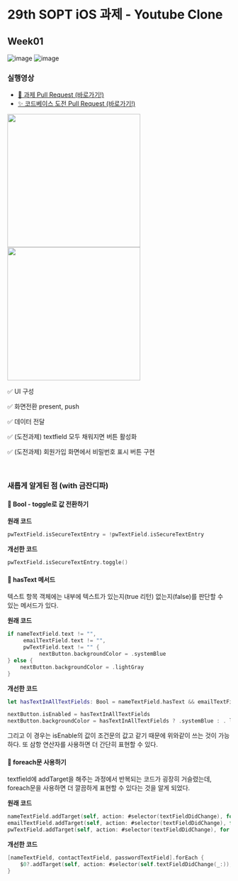 # 29th SOPT iOS 과제 - Youtube Clone

## Week01

![image](https://user-images.githubusercontent.com/68391767/137289230-5fff229f-db63-44af-a927-31785331ddab.png)
![image](https://user-images.githubusercontent.com/68391767/137289392-ff9a533d-f3b6-43e7-9e54-ad76686d92c4.png)

### 실행영상

- [🍎 과제 Pull Request (바로가기!)](https://github.com/29th-WE-SOPT-iOS-Part/KimHyeSu/pull/4)
- [✨ 코드베이스 도전 Pull Request (바로가기!)](https://github.com/29th-WE-SOPT-iOS-Part/KimHyeSu/pull/8)


<img src="https://user-images.githubusercontent.com/68391767/137344268-ee30853d-57cf-43b3-9087-6d1016ab0a66.gif" width="300"><img src="https://user-images.githubusercontent.com/68391767/137344409-e21a6815-08e8-41f9-a089-38416dd3f624.gif" width="300">


✅ UI 구성

✅ 화면전환 present, push

✅ 데이터 전달

✅ (도전과제) textfield 모두 채워지면 버튼 활성화

✅ (도전과제) 회원가입 화면에서 비밀번호 표시 버튼 구현

<br>

### 새롭게 알게된 점 (with 금잔디파)

#### 💎 Bool - toggle로 값 전환하기

**원래 코드**

```swift
pwTextField.isSecureTextEntry = !pwTextField.isSecureTextEntry
```

**개선한 코드**

```swift
pwTextField.isSecureTextEntry.toggle()
``` 

#### 💎 hasText 메서드

텍스트 항목 객체에는 내부에 텍스트가 있는지(true 리턴) 없는지(false)를 판단할 수 있는 메서드가 있다.

 **원래 코드**

```swift
if nameTextField.text != "",
	 emailTextField.text != "",
	 pwTextField.text != "" {
		  nextButton.backgroundColor = .systemBlue
} else {
	nextButton.backgroundColor = .lightGray
}
```

**개선한 코드**

```swift
let hasTextInAllTextFields: Bool = nameTextField.hasText && emailTextField.hasText && pwTextField.hasText

nextButton.isEnabled = hasTextInAllTextFields
nextButton.backgroundColor = hasTextInAllTextFields ? .systemBlue : . lightGray
```

그리고 이 경우는 isEnable의 값이 조건문의 값고 같기 때문에 위와같이 쓰는 것이 가능하다.
또 삼항 연산자를 사용하면 더 간단히 표현할 수 있다.



#### 💎 foreach문 사용하기

textfield에 addTarget을 해주는 과정에서 반복되는 코드가 굉장히 거슬렸는데, foreach문을 사용하면 더 깔끔하게 표현할 수 있다는 것을 알게 되었다.

 **원래 코드**

```swift
nameTextField.addTarget(self, action: #selector(textFieldDidChange), for: .editingChanged)
emailTextField.addTarget(self, action: #selector(textFieldDidChange), for: .editingChanged)
pwTextField.addTarget(self, action: #selector(textFieldDidChange), for: .editingChanged)
```

**개선한 코드**

```swift
[nameTextField, contactTextField, passwordTextField].forEach {
    $0?.addTarget(self, action: #selector(self.textFieldDidChange(_:)), for: .editingChanged)
}
```

